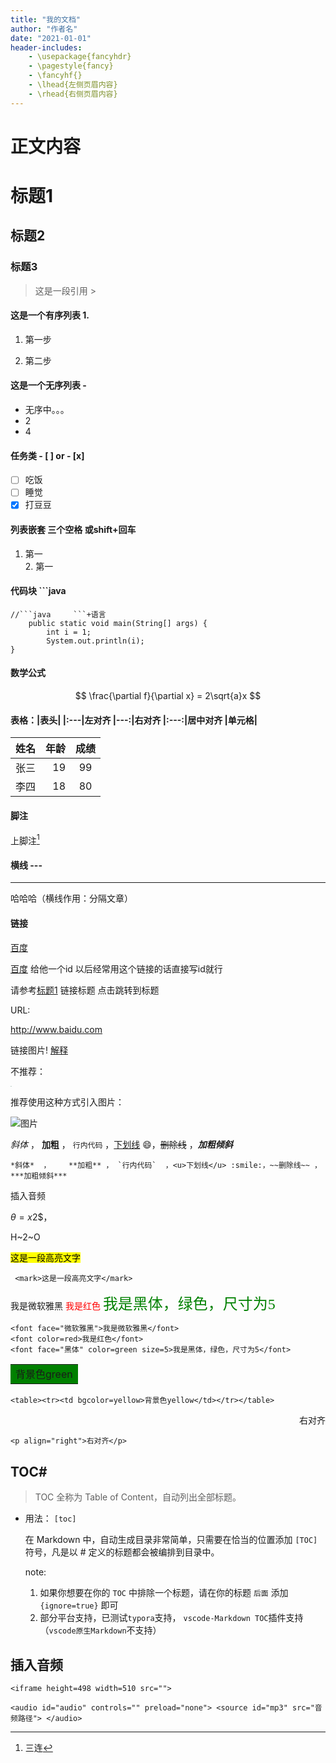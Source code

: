 ```yaml
---
title: "我的文档"
author: "作者名"
date: "2021-01-01"
header-includes:
    - \usepackage{fancyhdr}
    - \pagestyle{fancy}
    - \fancyhf{}
    - \lhead{左侧页眉内容}
    - \rhead{右侧页眉内容}
---
```


# 正文内容

# 标题1 #

## 标题2 ## 

### 标题3 ### 

> 这是一段引用 > 

#### 这是一个有序列表 1. 

1. 第一步

2. 第二步

#### 这是一个无序列表 -

- 无序中。。。
- 2
- 4

#### 任务类 - [ ] or - [x]

- [ ] 吃饭
- [ ] 睡觉
- [x] 打豆豆

#### 列表嵌套 三个空格 或shift+回车

1. 第一   
   2. 第一   

#### 代码块 ```java

```jade
//```java     ```+语言
    public static void main(String[] args) {
    	int i = 1;
    	System.out.println(i);
}
```

#### 数学公式 $$   $$

$$
\frac{\partial f}{\partial x} = 2\sqrt{a}x
$$
#### 表格：|表头|              |:---|左对齐     |---:|右对齐    |:---:|居中对齐     |单元格|

| 姓名 | 年龄 | 成绩 |
| :--- | ---: | :--: |
| 张三 |   19 |  99  |
| 李四 |   18 |  80  |

#### 脚注

上脚注[^一键三连]



#### 横线 --- 

---

哈哈哈（横线作用：分隔文章）

[id]:baidu.com "一个搜索引擎"

[^一键三连]: 三连

#### 链接 

[百度](baidu.com "一个搜索引擎")

[百度][id] 给他一个id 以后经常用这个链接的话直接写id就行

请参考[标题1](#标题1)  链接标题 点击跳转到标题

URL:

http://www.baidu.com

链接图片! [解释](图片路径)

不推荐：

<img src="C:\Users\^\Pictures\桌面\1.png" style="zoom:11%;"/>

推荐使用这种方式引入图片：

![图片](C:\Users\^\Pictures\桌面\1.png)

*斜体*  ，    **加粗** ， `行内代码`  ，<u>下划线</u> :smile:，~~删除线~~ ，***加粗倾斜***

```text
*斜体*  ，    **加粗** ， `行内代码`  ，<u>下划线</u> :smile:，~~删除线~~ ，***加粗倾斜***
```

插入音频



$\theta=x$2$，

H~2~O

 <mark>这是一段高亮文字</mark> 

```text
 <mark>这是一段高亮文字</mark> 
```

<font face="微软雅黑">我是微软雅黑</font>
<font color=red>我是红色</font>
<font face="黑体" color=green size=5>我是黑体，绿色，尺寸为5</font>

```text
<font face="微软雅黑">我是微软雅黑</font>
<font color=red>我是红色</font>
<font face="黑体" color=green size=5>我是黑体，绿色，尺寸为5</font>
```

<table><tr><td bgcolor=green>背景色green</td></tr></table>

```text
<table><tr><td bgcolor=yellow>背景色yellow</td></tr></table>
```

<p align="right">右对齐</p>

```text
<p align="right">右对齐</p>
```

## TOC[#](https://www.cnblogs.com/librarookie/p/15429262.html#toc)

> TOC 全称为 Table of Content，自动列出全部标题。

- 用法：
  `[toc]`

  在 Markdown 中，自动生成目录非常简单，只需要在恰当的位置添加 `[TOC]` 符号，凡是以 # 定义的标题都会被编排到目录中。

  note:

  1. 如果你想要在你的 `TOC` 中排除一个标题，请在你的标题 `后面` 添加 `{ignore=true}` 即可
  2. 部分平台支持，已测试`typora`支持， `vscode-Markdown TOC`插件支持（`vscode原生Markdown`不支持）

## 插入音频

`<iframe height=498 width=510 src="">`

`<audio id="audio" controls="" preload="none">
      <source id="mp3" src="音频路径">
</audio>`

